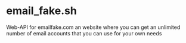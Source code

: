 # email_fake.sh
Web-API for emailfake.com an website where you can get an unlimited number of email accounts that you can use for your own needs
